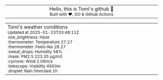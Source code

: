 
<div align="center">
<table>
<tbody>
<td align="center">
<img width="2000" height="0"><br>
Hello, this is Tomi's github 👋<br>
<sup>Built with ❤️, GO & Github Actions</sup><br>
<img width="2000" height="0">
</td>
</tbody>
</table>
</div>
<table>
<tbody>
<td align="left">
<img width="2000" height="0"><br>
Tomi's weather conditions<br>
<sup>Updated at 2025-01-23T03:48:11Z</sup><br>
<sup>:low_brightness: Haze</sup><br>
<sup>:thermometer: Temperature 27.27 </sup><br>
<sup>:thermometer: Feels like 28.27</sup><br>
<sup>:sweat_drops: Humidity 58%</sup><br>
<sup>:mask: PM2.5 223.35 μg/m3</sup><br>
<sup>:cyclone: Wind 2.06m/s </sup><br>
<sup>:telescope: Visibility 4900m </sup><br>
<sup>:droplet: Rain 0mm/last 1h </sup><br>
<img width="2000" height="0">
</td>
<td align="left">
<img width="2000" height="0"><br>
<br>
<img width="2000" height="0">
</td>
</tbody>
</table>
</div>
    